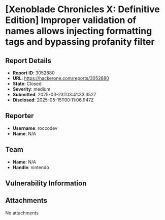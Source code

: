 # [Xenoblade Chronicles X: Definitive Edition] Improper validation of names allows injecting formatting tags and bypassing profanity filter

## Report Details
- **Report ID**: 3052880
- **URL**: https://hackerone.com/reports/3052880
- **State**: Closed
- **Severity**: medium
- **Submitted**: 2025-03-23T03:41:33.352Z
- **Disclosed**: 2025-05-15T00:11:06.947Z

## Reporter
- **Username**: roccodev
- **Name**: N/A

## Team
- **Name**: N/A
- **Handle**: nintendo

## Vulnerability Information


## Attachments
No attachments
